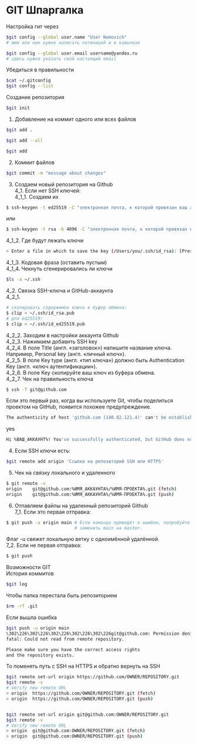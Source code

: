 # GIT Шпаргалка

Настройка гит через
```bash
$git config --global user.name "User Namovich" 
# имя или ник нужно написать латиницей и в кавычках

$git config --global user.email username@yandex.ru
# здесь нужно указать свой настоящий email 
```  

Убедиться в правильности
```bash
$cat ~/.gitconfig
$git config --list 
```  

Создание репозитория  
```bash
$git init
```  
1. Добавление на коммит одного или всех файлов  
```bash
$git add .

$git add --all

$git add
```  
2. Коммит файлов  
```bash
$git commit -m "message about changes"
```  
3. Создаем новый репозитория на Github   
4_1. Если нет SSH ключей:  
4_1_1. Создаем их  
```bash
$ ssh-keygen -t ed25519 -C "электронная почта, к которой привязан ваш аккаунт на GitHub"
```  
или
```bash
$ ssh-keygen -t rsa -b 4096 -C "электронная почта, к которой привязан ваш аккаунт на GitHub"
```  
4_1_2. Где будут лежать ключи
```bash
> Enter a file in which to save the key (/Users/you/.ssh/id_rsa): [Press enter]
```  
4_1_3. Кодовая фраза (оставить пустым)  
4_1_4. Чекнуть сгенерировались ли ключи
```bash
$ls -a ~/.ssh
```  
4_2. Связка SSH-ключа и GitHub-аккаунта  
4_2_1.
```bash
# скопировать содержимое ключа в буфер обмена:
$ clip < ~/.ssh/id_rsa.pub
# для ed25519:
$ clip < ~/.ssh/id_ed25519.pub
```  
4_2_2. Заходим в настройки аккаунта Github  
4_2_3. Нажимаем добавить SSH key  
4_2_4. В поле Title (англ. «заголовок») напишите название ключа. Например, Personal key (англ. «личный ключ»).  
4_2_5. В поле Key type (англ. «тип ключа») должно быть Authentication Key (англ. «ключ аутентификации»).  
4_2_6. В поле Key скопируйте ваш ключ из буфера обмена.  
4_2_7. Чек на правильность ключа  
```bash
$ ssh -T git@github.com
```  
Если это первый раз, когда вы используете Git, чтобы поделиться проектом на GitHub, появится похожее предупреждение.  
```bash
The authenticity of host 'github.com (140.82.121.4)' can't be established. ED25519 key fingerprint is SHA256:+DiY3wvvV6TuJJhbpZisF/zLDA0zPMSvHdkr4UvCOqU. This key is not known by any other names. Are you sure you want to continue connecting (yes/no/[fingerprint])?
```  
yes
```bash
Hi %ВАШ_АККАУНТ%! You've successfully authenticated, but GitHub does not provide shell access.
```  
4. Если SSH ключи есть:  
```bash
$git remote add origin 'Ссылка на репозиторий SSH или HTTPS'
```  
5. Чек на связку локального и удаленного  
```bash
$ git remote -v
origin    git@github.com:%ИМЯ_АККАУНТА%/%ИМЯ-ПРОЕКТА%.git (fetch)
origin    git@github.com:%ИМЯ_АККАУНТА%/%ИМЯ-ПРОЕКТА%.git (push) 
```  
6. Отпавляем файлы на удаленный репозиторий Github  
7_1. Если это первая отправка:  
```bash
$ git push -u origin main # Если команда приведёт к ошибке, попробуйте 
                          # заменить main на master.
```  
Флаг -u свяжет локальную ветку с одноимённой удалённой.  
7_2. Если не первая отправка:
```bash
$ git push
```

Возможности GIT  
История коммитов
```bash
$git log
```
Чтобы папка перестала быть репозиторием
```bash
$rm -rf .git
```


Если вышла ошибка
```bash
$git push -u origin main
\302\226\302\226\302\226\302\226\302\226git@github.com: Permission denied (publicke
fatal: Could not read from remote repository.

Please make sure you have the correct access rights
and the repository exists.
```
То поменять путь с SSH на HTTPS и обратно вернуть на SSH
```bash
$git remote set-url origin https://github.com/OWNER/REPOSITORY.git
$git remote -v
# Verify new remote URL
> origin  https://github.com/OWNER/REPOSITORY.git (fetch)
> origin  https://github.com/OWNER/REPOSITORY.git (push)


$git remote set-url origin git@github.com:OWNER/REPOSITORY.git
$git remote -v
# Verify new remote URL
> origin  git@github.com:OWNER/REPOSITORY.git (fetch)
> origin  git@github.com:OWNER/REPOSITORY.git (push)

```
